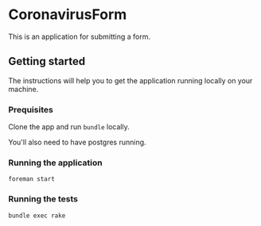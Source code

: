 # CoronavirusForm

This is an application for submitting a form.

## Getting started

The instructions will help you to get the application running
locally on your machine.

### Prequisites

Clone the app and run `bundle` locally.

You'll also need to have postgres running.

### Running the application

    foreman start

### Running the tests

    bundle exec rake
